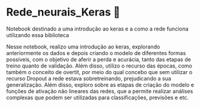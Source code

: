 # Rede_neurais_Keras 🧠
Notebook destinado a uma introdução ao keras e a como a rede funciona utilizando essa biblioteca

Nesse notebook, realizo uma introdução ao keras, explorando anteriormente os dados e depois criando o modelo de diferentes formas possíveis, com o objetivo de aferir a perda e acurácia, tanto das etapas de treino quanto de validação. Além disso, utilizo o recurso das épocas, como também o conceito de overtit, por meio do qual concebo que sem utilizar o recurso Dropout a rede estava sobretreinando, prejudicando a sua generalização. Além disso, exploro sobre as etapas de criação do modelo e funções de ativação não lineares das redes, que a permite realizar análises complexas que podem ser utilizadas para classificações, previsões e etc.
